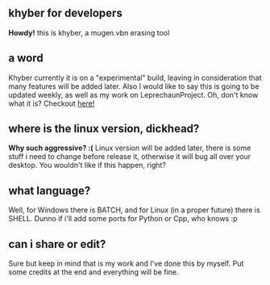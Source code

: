 ## khyber for developers ##

**Howdy!** this is khyber, a mugen.vbn erasing tool

## a word ##

Khyber currently it is on a "experimental" build, leaving in consideration that many features will be added later. Also I would like to say this is going to be updated weekly, as well as my work on LeprechaunProject. Oh, don't know what it is? Checkout [here!](https://github.com/lelufg/shelleprechaun/)

 ## where is the linux version, dickhead? ##
**Why such aggressive? :(**
Linux version will be added later, there is some stuff i need to change before release it, otherwise it will bug all over your desktop. You wouldn't like if this happen, right? 

## what language? ##
Well, for Windows there is BATCH, and for Linux (in a proper future) there is SHELL. Dunno if i'll add some ports for Python or Cpp, who knows :p

## can i share or edit? ##
Sure but keep in mind that is my work and I've done this by myself. Put some credits at the end and everything will be fine.
